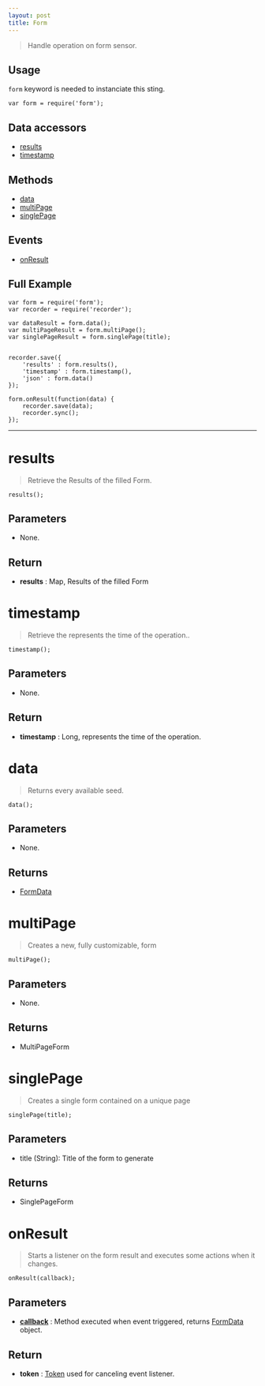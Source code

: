 ```yaml
---
layout: post
title: Form
---
```


> Handle operation on form sensor.

Usage
-----

`form` keyword is needed to instanciate this sting.

    var form = require('form');


Data accessors
--------------

- [results](#results)
- [timestamp](#timestamp)

Methods
-------

- [data](#data)
- [multiPage](#multipage)
- [singlePage](#singlepage)

Events
------

- [onResult](#onresult)

Full Example
------------

    var form = require('form');
    var recorder = require('recorder');

    var dataResult = form.data();
    var multiPageResult = form.multiPage();
    var singlePageResult = form.singlePage(title);


    recorder.save({
        'results' : form.results(),
        'timestamp' : form.timestamp(),
        'json' : form.data()
    });

    form.onResult(function(data) {
        recorder.save(data);
        recorder.sync();
    });


---


results
=======

> Retrieve the Results of the filled Form.

    results();

Parameters
----------

- None.

Return
------

- __results__ : Map, Results of the filled Form

timestamp
=========

> Retrieve the represents the time of the operation..

    timestamp();

Parameters
----------

- None.

Return
------

- __timestamp__ : Long, represents the time of the operation.




data
====

> Returns every available seed.

    data();

Parameters
----------

- None.
 
Returns
-------
 - [FormData](formData.html)

multiPage
=========

> Creates a new, fully customizable, form

    multiPage();

Parameters
----------

- None.
 
Returns
-------
- MultiPageForm

singlePage
==========

> Creates a single form contained on a unique page

    singlePage(title);

Parameters
----------

- title (String): Title of the form to generate
 
Returns
-------
- SinglePageForm
 
onResult
========

> Starts a listener on the form result and executes some actions when it changes.

    onResult(callback);

Parameters
----------

- __[callback](../../../extra/callback)__ : Method executed when event triggered, returns [FormData](formData.html) object.

Return
------

- __token__ : [Token](../../../extra/token) used for canceling event listener.
